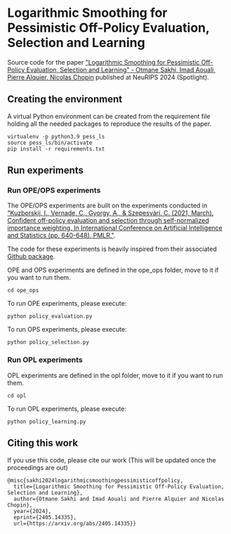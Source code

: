 # Logarithmic Smoothing for Pessimistic Off-Policy Evaluation, Selection and Learning

Source code for the paper ["Logarithmic Smoothing for Pessimistic Off-Policy Evaluation, Selection and Learning" - Otmane Sakhi, Imad Aouali, Pierre Alquier, Nicolas Chopin](https://arxiv.org/abs/2405.14335) published at NeuRIPS 2024 (Spotlight).


## Creating the environment

A virtual Python environment can be created from the requirement file holding all the needed packages to reproduce the results of the paper.

    virtualenv -p python3.9 pess_ls
    source pess_ls/bin/activate
    pip install -r requirements.txt

## Run experiments

### Run OPE/OPS experiments

The OPE/OPS experiments are built on the experiments conducted in ["Kuzborskij, I., Vernade, C., Gyorgy, A., & Szepesvári, C. (2021, March). Confident off-policy evaluation and selection through self-normalized importance weighting. In International Conference on Artificial Intelligence and Statistics (pp. 640-648). PMLR."](https://arxiv.org/abs/2006.10460). 

The code for these experiments is heavily inspired from their associated [Github package](https://github.com/google-deepmind/offpolicy_selection_eslb).

OPE and OPS experiments are defined in the ope_ops folder, move to it if you want to run them.

    cd ope_ops
    
To run OPE experiments, please execute:

    python policy_evaluation.py

To run OPS experiments, please execute:

    python policy_selection.py

### Run OPL experiments

OPL experiments are defined in the opl folder, move to it if you want to run them.

    cd opl

To run OPL experiments, please execute:

    python policy_learning.py

## Citing this work
If you use this code, please cite our work (This will be updated once the proceedings are out)

    @misc{sakhi2024logarithmicsmoothingpessimisticoffpolicy,
      title={Logarithmic Smoothing for Pessimistic Off-Policy Evaluation, Selection and Learning}, 
      author={Otmane Sakhi and Imad Aouali and Pierre Alquier and Nicolas Chopin},
      year={2024},
      eprint={2405.14335},
      url={https://arxiv.org/abs/2405.14335}}
